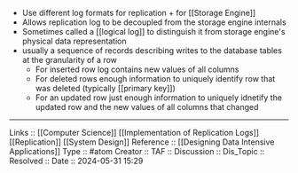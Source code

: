 - Use different log formats for replication + for [[Storage Engine]]
- Allows replication log to be decoupled from the storage engine internals
- Sometimes called a [[logical log]] to distinguish it from storage engine's physical data representation
- usually a sequence of records describing writes to the database tables at the granularity of a row
	- For inserted row log contains new values of all columns
	- For deleted rows enough information to uniquely identify row that was deleted (typically [[primary key]])
	- For an updated row just enough information to uniquely idnetify the updated row and the new values of all columns that changed
---
Links :: [[Computer Science]] [[Implementation of Replication Logs]] [[Replication]] [[System Design]]
Reference :: [[Designing Data Intensive Applications]]
Type :: #atom
Creator ::
TAF ::
Discussion ::
Dis_Topic :: 
Resolved ::
Date :: 2024-05-31 15:29
